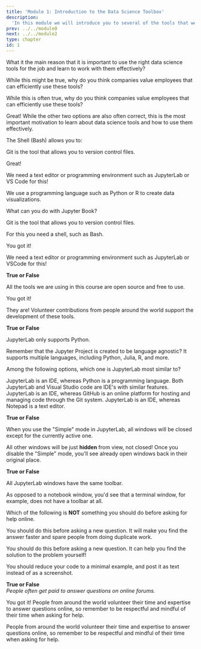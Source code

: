 ```yaml
---
title: 'Module 1: Introduction to the Data Science Toolbox'
description:
  'In this module we will introduce you to several of the tools that we will be using in this course, as well as to computing in general.'
prev: ../../module0
next: ../../module2
type: chapter
id: 1
---
```


<exercise id="0" title="Module Learning Outcomes"  type="slides, video">
<slides source="module1/module1_00" shot="9" start="00:00" end="00:34"> </slides>
</exercise>

<exercise id="1" title="Introduction to the Data Science Toolbox" type="slides,video">
<slides source="module1/module1_01" shot="1" start="0:00" end="13:30"> </slides>
</exercise>

<exercise id="2" title="✍️  Practice: The tools of the trade">

What it the main reason that it is important to use the right data science tools for the job and learn to work with them effectively?

<choice id="1" >
<opt text="It is a requirement to work in many big companies">

While this might be true, why do you think companies value employees that can efficiently use these tools?

</opt>

<opt text="It looks better on your resume if you are familiar with the state of the art data science software">

While this is often true, why do you think companies value employees that can efficiently use these tools?

</opt>

<opt text="It allows you to complete tasks more effectively and reduces the number of costly mistakes made" correct="true">

Great! While the other two options are also often correct, this is the most important motivation to learn about data science tools and how to use them effectively.

</opt>

</choice>

The Shell (Bash) allows you to:

<choice id="2" >
<opt text="Version control files">

Git is the tool that allows you to version control files.

</opt>

<opt text="Navigate the file system" correct="true">

Great!

</opt>

<opt text="Edit code files">

We need a text editor or programming environment such as JupyterLab or VS Code for this!

</opt>

<opt text="Create data visualizations">

We use a programming language such as Python or R to create data visualizations.

</opt>

</choice>


What can you do with Jupyter Book?

<choice id="3" >
<opt text="Version control files">

Git is the tool that allows you to version control files.

</opt>

<opt text="Navigate the file system">

For this you need a shell, such as Bash.

</opt>

<opt text="Publish books and web pages"  correct="true">

You got it!

</opt>

<opt text="Edit code files">

We need a text editor or programming environment such as JupyterLab or VSCode for this!

</opt>

</choice>

**True or False**

All the tools we are using in this course are open source and free to use.

<choice id="4" >
<opt text="True"  correct="true">

You got it!

</opt>

<opt text="False">

They are! Volunteer contributions from people around the world support the development of these tools.

</opt>

</choice>

</exercise>

<exercise id="3" title="How to use JupyterLab" type="slides,video">
<slides source="module1/module1_02" shot="1" start="13:31" end="21:35"> </slides>
</exercise>
<!-- ------------------------------------ -->
<exercise id='4' title="✍️ Practice: JupyterLab basics">

**True or False**

JupyterLab only supports Python.

<choice id="1">

<opt text="True">
Remember that the Jupyter Project is created to be language agnostic? It supports multiple languages, including Python, Julia, R, and more.
</opt>

<opt text="False" correct="true">
</opt>

</choice>

Among the following options, which one is JupyterLab most similar to?

<choice id="2">

<opt text="Python">
JupyterLab is an IDE, whereas Python is a programming language.
</opt>

<opt text="Visual Studio Code" correct="true">
Both JupyterLab and Visual Studio code are IDE's with similar features.
</opt>

<opt text="GitHub">
JupyterLab is an IDE, whereas GitHub is an online platform for hosting and managing code through the Git system.
</opt>

<opt text="Notepad">
JupyterLab is an IDE, whereas Notepad is a text editor.
</opt>

</choice>

**True or False**

When you use the "Simple" mode in JupyterLab, all windows will be closed except for the currently active one.

<choice id="3">

<opt text="True">
All other windows will be just <b>hidden</b> from view, not closed! Once you disable the "Simple" mode, you'll see already open windows back in their original place.
</opt>

<opt text="False" correct="true">
</opt>

</choice>

**True or False**

All JupyterLab windows have the same toolbar.

<choice id="4">

<opt text="True">
As opposed to a notebook window, you'd see that a terminal window, for example, does not have a toolbar at all.
</opt>

<opt text="False" correct="true">
</opt>

</choice>

</exercise>

<exercise id="5" title="Asking Effective Questions" type="slides,video">
<slides source="module1/module1_03" shot="1" start="21:36" end="30:49"></slides>
</exercise>

<exercise id="6" title="✍️  Practice: How to ask effectively">

Which of the following is **NOT** something you should do before asking for help online.

<choice id="1" >
<opt text="Search to see if the solution to your question already is available">

You should do this before asking a new question. It will make you find the answer faster and spare people from doing duplicate work.

</opt>

<opt text="Type out the problem for youself before asking the question">

You should do this before asking a new question. It can help you find the solution to the problem yourself!

</opt>

<opt text="Post a screenshot of your full code as is."  correct="true">

You should reduce your code to a minimal example, and post it as text instead of as a screenshot.

</opt>

</choice>

**True or False**       
*People often get paid to answer questions on online forums.*

<choice id="2" >
<opt text="False"  correct="true">

You got it! People from around the world volunteer their time and expertise to answer questions online, so remember to be respectful and mindful of their time when asking for help.

</opt>

<opt text="True">

People from around the world volunteer their time and expertise to answer questions online, so remember to be respectful and mindful of their time when asking for help.

</opt>

</choice>

</exercise>

<exercise id="7" title="What Did We Just Learn?" type="slides, video">
<slides source="module1/module1_end" shot="10" start="00:00" end="00:50">
</slides>
</exercise>
